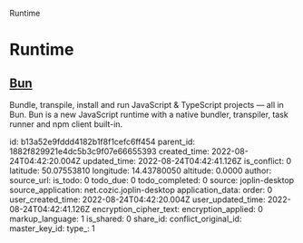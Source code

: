 Runtime

# Runtime

## [**Bun**](https://bun.sh/)
Bundle, transpile, install and run JavaScript & TypeScript projects — all in Bun. Bun is a new JavaScript runtime with a native bundler, transpiler, task runner and npm client built-in.

id: b13a52e9fddd4182b1f8f1cefc6ff454
parent_id: 1882f829921e4dc5b3c9f07e66655393
created_time: 2022-08-24T04:42:20.004Z
updated_time: 2022-08-24T04:42:41.126Z
is_conflict: 0
latitude: 50.07553810
longitude: 14.43780050
altitude: 0.0000
author: 
source_url: 
is_todo: 0
todo_due: 0
todo_completed: 0
source: joplin-desktop
source_application: net.cozic.joplin-desktop
application_data: 
order: 0
user_created_time: 2022-08-24T04:42:20.004Z
user_updated_time: 2022-08-24T04:42:41.126Z
encryption_cipher_text: 
encryption_applied: 0
markup_language: 1
is_shared: 0
share_id: 
conflict_original_id: 
master_key_id: 
type_: 1
